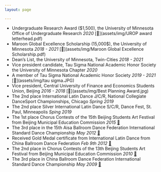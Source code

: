```yaml
---
layout: page

---
```

* Undergraduate Research Award ($1,500), the University of Minnesota Office of Undergraduate Research *2020* [📄](assets/img/UROP award letterhead.pdf) 
* Maroon Global Excellence Scholarship (15,000$), the University of Minnesota *2018 - 2021* [📄](assets/img/Maroon Global Excellence Scholarship.pdf)
* Dean’s List, the University of Minnesota, Twin-Cities *2018 - 2021*
* Vice president candidate, Tau Sigma National Academic Honor Society the University of Minnesota Chapter *2020*
* A member of Tau Sigma National Academic Honor Society *2019 - 2021* [📄](assets/img/tau sigma.JPG)
* Vice president, Central University of Finance and Economics Students Union, Beijing *2016 - 2018* [📄](assets/img/Best Planning Award.jpg)
* The 2nd place International Latin Dance J/C/R, National Collegiate DanceSport Championships, Chicago *Spring 2019* 
* The 2nd place Silver International Latin Dance S/C/R, Dance Fest, St. Paul, Minneapolis *Sping 2019*
* The 1st place Chorus Contests of the 15th Beijing Students Art Festival from Beijing Municipal Education Commission *2015* [📄](assets/img/15chorus.jpg)
* The 3rd place in the 15th Aisa Ballroom Dance Federation International Standard Dance Championship *May 2012* [📄](assets/img/abdf2.jpg)
* Received Gold Medal certificate from International Latin Dance from China Ballroom Dance Federation *Feb 9th 2012* [📄](assets/img/gold.jpg)
* The 2nd place in Chorus Contests of the 13th Beijing Students Art Festival from Beijing Municipal Education Commission *2010* [📄](assets/img/13chorus.jpg)
* The 3rd place in China Ballroom Dance Federation International Standard Dance Championship *May 2009* [📄](assets/img/2009cbdf.jpg)
